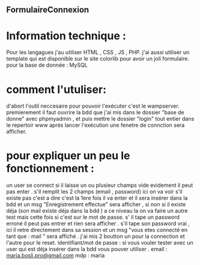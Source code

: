 ## FormulaireConnexion
# Information technique :
Pour les langagues j'au utiliser HTML , CSS , JS , PHP.
j'ai aussi utiliser un template qui est disponible sur le site colorlib pour avoir un joli formulaire.
pour la base de donnée : MySQL
# comment l'utuliser:
d'abort l'outil neccesaire pour pouvoir l'exécuter c'est le wampserver.
premierement il faut ouvrire la bdd que j'ai mis dans le dossier "base de donne" avec phpmyadmin , et puis mettre le dossier "login" tout entier dans le repertoir www aprés lancer l'exécution une fenetre de connction sera afficher.
# pour expliquer un peu le fonctionnement :
un user se connect si il laisse un ou plusieur champs vide evidement il peut pas enter .
s'il remplit les 2 champs (email , password) ici on va voir s'il existe pas c'est a dire c'est la 1ere fois il va enter et il sera insérer dans la bdd et un msg "Enregistrement effectue" sera afficher , si non si il existe déja (son mail existe déja dans la bdd ) a ce niveau la on va faire un autre test mais cette fois si c'est sur le mot de passe. s' il tape un password erroné il peut pas entrer et rien sera afficher . s'il tape son password vrai , ici il retre directement dans sa session et un msg "vous etes connecté en tant que : mail " sera affiché .
j'ai mis 2 boutton un pour la connection et l'autre pour le reset.
identifiant/mot de passe :
si vous vouler tester avec un user qui est déja insérer dans la bdd vous pouver utiliser .
  email : maria.bosli.pro@gmail.com
  mdp : maria
